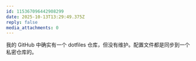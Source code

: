 ```yaml
---
id: 115367096442908299
date: 2025-10-13T13:29:49.375Z
reply: false
media_attachments: 0
---
```


<p>我的 GitHub 中确实有一个 dotfiles 仓库，但没有维护。配置文件都是同步到一个私密仓库的。</p>
